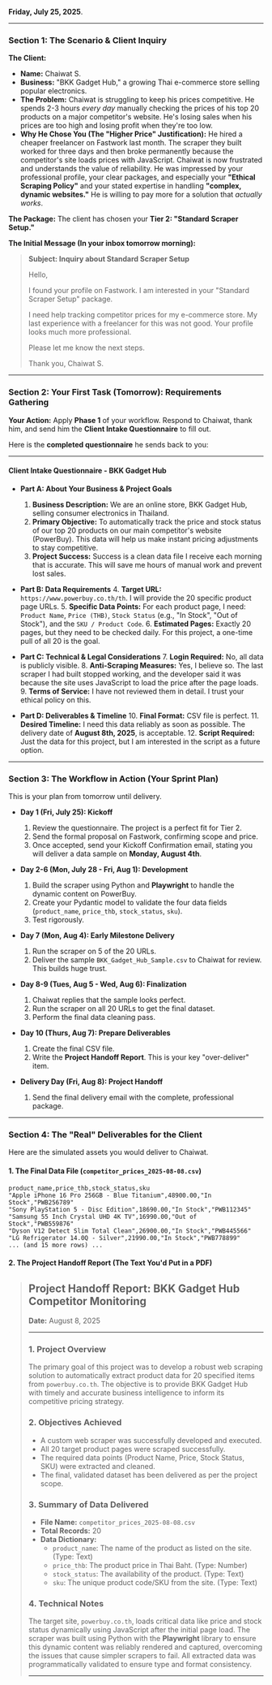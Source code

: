 **Friday, July 25, 2025**.

---

### **Section 1: The Scenario & Client Inquiry**

**The Client:**

-   **Name:** Chaiwat S.
-   **Business:** "BKK Gadget Hub," a growing Thai e-commerce store selling popular electronics.
-   **The Problem:** Chaiwat is struggling to keep his prices competitive. He spends 2-3 hours _every day_ manually checking the prices of his top 20 products on a major competitor's website. He's losing sales when his prices are too high and losing profit when they're too low.
-   **Why He Chose You (The "Higher Price" Justification):** He hired a cheaper freelancer on Fastwork last month. The scraper they built worked for three days and then broke permanently because the competitor's site loads prices with JavaScript. Chaiwat is now frustrated and understands the value of reliability. He was impressed by your professional profile, your clear packages, and especially your **"Ethical Scraping Policy"** and your stated expertise in handling **"complex, dynamic websites."** He is willing to pay more for a solution that _actually works_.

**The Package:** The client has chosen your **Tier 2: "Standard Scraper Setup."**

**The Initial Message (In your inbox tomorrow morning):**

> **Subject: Inquiry about Standard Scraper Setup**
>
> Hello,
>
> I found your profile on Fastwork. I am interested in your "Standard Scraper Setup" package.
>
> I need help tracking competitor prices for my e-commerce store. My last experience with a freelancer for this was not good. Your profile looks much more professional.
>
> Please let me know the next steps.
>
> Thank you,
> Chaiwat S.

---

### **Section 2: Your First Task (Tomorrow): Requirements Gathering**

**Your Action:** Apply **Phase 1** of your workflow. Respond to Chaiwat, thank him, and send him the **Client Intake Questionnaire** to fill out.

Here is the **completed questionnaire** he sends back to you:

---

#### **Client Intake Questionnaire - BKK Gadget Hub**

-   **Part A: About Your Business & Project Goals**

    1.  **Business Description:** We are an online store, BKK Gadget Hub, selling consumer electronics in Thailand.
    2.  **Primary Objective:** To automatically track the price and stock status of our top 20 products on our main competitor's website (PowerBuy). This data will help us make instant pricing adjustments to stay competitive.
    3.  **Project Success:** Success is a clean data file I receive each morning that is accurate. This will save me hours of manual work and prevent lost sales.

-   **Part B: Data Requirements**
    4\. **Target URL:** `https://www.powerbuy.co.th/th`. I will provide the 20 specific product page URLs.
    5\. **Specific Data Points:** For each product page, I need: `Product Name`, `Price (THB)`, `Stock Status` (e.g., "In Stock", "Out of Stock"), and the `SKU / Product Code`.
    6\. **Estimated Pages:** Exactly 20 pages, but they need to be checked daily. For this project, a one-time pull of all 20 is the goal.

-   **Part C: Technical & Legal Considerations**
    7\. **Login Required:** No, all data is publicly visible.
    8\. **Anti-Scraping Measures:** Yes, I believe so. The last scraper I had built stopped working, and the developer said it was because the site uses JavaScript to load the price after the page loads.
    9\. **Terms of Service:** I have not reviewed them in detail. I trust your ethical policy on this.

-   **Part D: Deliverables & Timeline**
    10\. **Final Format:** CSV file is perfect.
    11\. **Desired Timeline:** I need this data reliably as soon as possible. The delivery date of **August 8th, 2025**, is acceptable.
    12\. **Script Required:** Just the data for this project, but I am interested in the script as a future option.

---

### **Section 3: The Workflow in Action (Your Sprint Plan)**

This is your plan from tomorrow until delivery.

-   **Day 1 (Fri, July 25): Kickoff**

    1.  Review the questionnaire. The project is a perfect fit for Tier 2.
    2.  Send the formal proposal on Fastwork, confirming scope and price.
    3.  Once accepted, send your Kickoff Confirmation email, stating you will deliver a data sample on **Monday, August 4th**.

-   **Day 2-6 (Mon, July 28 - Fri, Aug 1): Development**

    1.  Build the scraper using Python and **Playwright** to handle the dynamic content on PowerBuy.
    2.  Create your Pydantic model to validate the four data fields (`product_name`, `price_thb`, `stock_status`, `sku`).
    3.  Test rigorously.

-   **Day 7 (Mon, Aug 4): Early Milestone Delivery**

    1.  Run the scraper on 5 of the 20 URLs.
    2.  Deliver the sample `BKK_Gadget_Hub_Sample.csv` to Chaiwat for review. This builds huge trust.

-   **Day 8-9 (Tues, Aug 5 - Wed, Aug 6): Finalization**

    1.  Chaiwat replies that the sample looks perfect.
    2.  Run the scraper on all 20 URLs to get the final dataset.
    3.  Perform the final data cleaning pass.

-   **Day 10 (Thurs, Aug 7): Prepare Deliverables**

    1.  Create the final CSV file.
    2.  Write the **Project Handoff Report**. This is your key "over-deliver" item.

-   **Delivery Day (Fri, Aug 8): Project Handoff**

    1.  Send the final delivery email with the complete, professional package.

---

### **Section 4: The "Real" Deliverables for the Client**

Here are the simulated assets you would deliver to Chaiwat.

#### **1. The Final Data File (`competitor_prices_2025-08-08.csv`)**

```csv
product_name,price_thb,stock_status,sku
"Apple iPhone 16 Pro 256GB - Blue Titanium",48900.00,"In Stock","PWB256789"
"Sony PlayStation 5 - Disc Edition",18690.00,"In Stock","PWB112345"
"Samsung 55 Inch Crystal UHD 4K TV",16990.00,"Out of Stock","PWB559876"
"Dyson V12 Detect Slim Total Clean",26900.00,"In Stock","PWB445566"
"LG Refrigerator 14.0Q - Silver",21990.00,"In Stock","PWB778899"
... (and 15 more rows) ...
```

#### **2. The Project Handoff Report (The Text You'd Put in a PDF)**

> ## **Project Handoff Report: BKK Gadget Hub Competitor Monitoring**
>
> **Date:** August 8, 2025
>
> ---
>
> ### **1. Project Overview**
>
> The primary goal of this project was to develop a robust web scraping solution to automatically extract product data for 20 specified items from `powerbuy.co.th`. The objective is to provide BKK Gadget Hub with timely and accurate business intelligence to inform its competitive pricing strategy.
>
> ### **2. Objectives Achieved**
>
> -   A custom web scraper was successfully developed and executed.
> -   All 20 target product pages were scraped successfully.
> -   The required data points (Product Name, Price, Stock Status, SKU) were extracted and cleaned.
> -   The final, validated dataset has been delivered as per the project scope.
>
> ### **3. Summary of Data Delivered**
>
> -   **File Name:** `competitor_prices_2025-08-08.csv`
> -   **Total Records:** 20
> -   **Data Dictionary:**
>     -   `product_name`: The name of the product as listed on the site. (Type: Text)
>     -   `price_thb`: The product price in Thai Baht. (Type: Number)
>     -   `stock_status`: The availability of the product. (Type: Text)
>     -   `sku`: The unique product code/SKU from the site. (Type: Text)
>
> ### **4. Technical Notes**
>
> The target site, `powerbuy.co.th`, loads critical data like price and stock status dynamically using JavaScript after the initial page load. The scraper was built using Python with the **Playwright** library to ensure this dynamic content was reliably rendered and captured, overcoming the issues that cause simpler scrapers to fail. All extracted data was programmatically validated to ensure type and format consistency.
>
> ---
